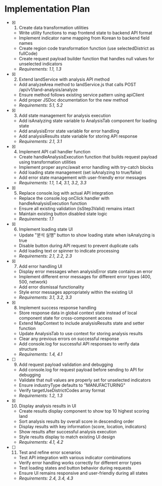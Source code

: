 # Implementation Plan

- [x] 1. Create data transformation utilities
  - Write utility functions to map frontend state to backend API format
  - Implement indicator name mapping from Korean to backend field names
  - Create region code transformation function (use selectedDistrict as fullCode)
  - Create request payload builder function that handles null values for unselected indicators
  - _Requirements: 1.1, 1.3_

- [x] 2. Extend landService with analysis API method
  - Add analyzeArea method to landService.js that calls POST /api/v1/land-analysis/analyze
  - Ensure method follows existing service pattern using apiClient
  - Add proper JSDoc documentation for the new method
  - _Requirements: 5.1, 5.2_

- [x] 3. Add state management for analysis execution
  - Add isAnalyzing state variable to AnalysisTab component for loading state
  - Add analysisError state variable for error handling
  - Add analysisResults state variable for storing API response
  - _Requirements: 2.1, 3.1_

- [x] 4. Implement API call handler function
  - Create handleAnalysisExecution function that builds request payload using transformation utilities
  - Implement proper async/await error handling with try-catch blocks
  - Add loading state management (set isAnalyzing to true/false)
  - Add error state management with user-friendly error messages
  - _Requirements: 1.1, 1.4, 3.1, 3.2, 3.3_

- [x] 5. Replace console.log with actual API integration
  - Replace the console.log onClick handler with handleAnalysisExecution function
  - Ensure all existing validation (isStep3Valid) remains intact
  - Maintain existing button disabled state logic
  - _Requirements: 1.1_

- [x] 6. Implement loading state UI
  - Update "분석 실행" button to show loading state when isAnalyzing is true
  - Disable button during API request to prevent duplicate calls
  - Add loading text or spinner to indicate processing
  - _Requirements: 2.1, 2.2, 2.3_

- [x] 7. Add error handling UI
  - Display error messages when analysisError state contains an error
  - Implement different error messages for different error types (400, 500, network)
  - Add error dismissal functionality
  - Style error messages appropriately within the existing UI
  - _Requirements: 3.1, 3.2, 3.3_

- [x] 8. Implement success response handling
  - Store response data in global context state instead of local component state for cross-component access
  - Extend MapContext to include analysisResults state and setter function
  - Update AnalysisTab to use context for storing analysis results
  - Clear any previous errors on successful response
  - Add console.log for successful API responses to verify data structure
  - _Requirements: 1.4, 4.1_

- [ ] 9. Add request payload validation and debugging
  - Add console.log for request payload before sending to API for debugging
  - Validate that null values are properly set for unselected indicators
  - Ensure industryType defaults to "MANUFACTURING"
  - Verify targetUseDistrictCodes array format
  - _Requirements: 1.2, 1.3_

- [x] 10. Display analysis results in UI
  - Create results display component to show top 10 highest scoring land
  - Sort analysis results by overall score in descending order
  - Display results with key information (score, location, indicators)
  - Show results after successful analysis execution
  - Style results display to match existing UI design
  - _Requirements: 4.1, 4.2_

- [ ] 11. Test and refine error scenarios
  - Test API integration with various indicator combinations
  - Verify error handling works correctly for different error types
  - Test loading states and button behavior during requests
  - Ensure UI remains responsive and user-friendly during all states
  - _Requirements: 2.4, 3.4, 4.3_